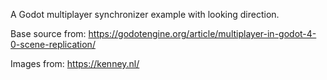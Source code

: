 A Godot multiplayer synchronizer example with looking direction.

Base source from:
https://godotengine.org/article/multiplayer-in-godot-4-0-scene-replication/

Images from:
https://kenney.nl/
